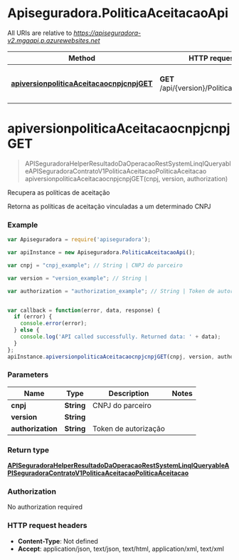 # Apiseguradora.PoliticaAceitacaoApi

All URIs are relative to *https://apiseguradora-v2.mgaapi.p.azurewebsites.net*

Method | HTTP request | Description
------------- | ------------- | -------------
[**apiversionpoliticaAceitacaocnpjcnpjGET**](PoliticaAceitacaoApi.md#apiversionpoliticaAceitacaocnpjcnpjGET) | **GET** /api/{version}/PoliticaAceitacao | Recupera as políticas de aceitação


<a name="apiversionpoliticaAceitacaocnpjcnpjGET"></a>
# **apiversionpoliticaAceitacaocnpjcnpjGET**
> APISeguradoraHelperResultadoDaOperacaoRestSystemLinqIQueryableAPISeguradoraContratoV1PoliticaAceitacaoPoliticaAceitacao apiversionpoliticaAceitacaocnpjcnpjGET(cnpj, version, authorization)

Recupera as políticas de aceitação

Retorna as políticas de aceitação vinculadas a um determinado CNPJ

### Example
```javascript
var Apiseguradora = require('apiseguradora');

var apiInstance = new Apiseguradora.PoliticaAceitacaoApi();

var cnpj = "cnpj_example"; // String | CNPJ do parceiro

var version = "version_example"; // String | 

var authorization = "authorization_example"; // String | Token de autorização


var callback = function(error, data, response) {
  if (error) {
    console.error(error);
  } else {
    console.log('API called successfully. Returned data: ' + data);
  }
};
apiInstance.apiversionpoliticaAceitacaocnpjcnpjGET(cnpj, version, authorization, callback);
```

### Parameters

Name | Type | Description  | Notes
------------- | ------------- | ------------- | -------------
 **cnpj** | **String**| CNPJ do parceiro | 
 **version** | **String**|  | 
 **authorization** | **String**| Token de autorização | 

### Return type

[**APISeguradoraHelperResultadoDaOperacaoRestSystemLinqIQueryableAPISeguradoraContratoV1PoliticaAceitacaoPoliticaAceitacao**](APISeguradoraHelperResultadoDaOperacaoRestSystemLinqIQueryableAPISeguradoraContratoV1PoliticaAceitacaoPoliticaAceitacao.md)

### Authorization

No authorization required

### HTTP request headers

 - **Content-Type**: Not defined
 - **Accept**: application/json, text/json, text/html, application/xml, text/xml

